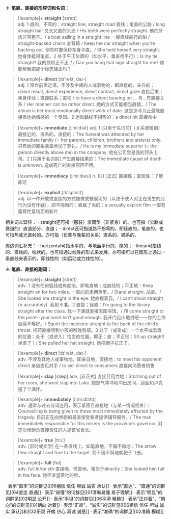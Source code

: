 ☀ <span class="category">**笔直、直接的形容词和名词：**</span>
>[!example]+ <span class="vocabulary">**straight**</span> [streɪt]  
> <span class="definition">adj. 1 直的，不弯的：</span>straight line, straight road 直线；笔直的公路 / long straight hair 又长又直的头发 / His teeth were perfectly straight. 他的牙齿非常整齐。/ a boat sailing in a straight line 一艘直线航行的船 / straight-backed chairs 直背椅 / Keep the car straight when you’re backing out. 倒车时要保持车身平直。/ She held herself very straight. 她身体挺得笔直。<span class="definition">2 处于平正位置的（如水平、垂直或平行）：</span>Is my tie straight? 我的领带正不正？/ Can you hang that sign straight for me? 你能帮我把那个标志挂正吗？ 

>[!example]+ <span class="vocabulary">**direct**</span> [dɪ'rekt, daɪ-]  
> <span class="definition">adj. 1 常作前置定语，不涉及中间的人或事物的，即直接的，亲自的：</span>direct result, direct experience, direct contact, direct gaze 直接后果；亲身体验；直接联系；直视 / to have a direct bearing on ... 与…有直接关系 / Her manner can be rather direct. 她的方式可能相当直接。/ The album is her most emotionally direct work of date. 这是迄今为止最能直接表达她情感的一个专辑。<span class="definition">2 运动路线不拐弯的：</span>a direct hit 直接命中
           
>[!example]+ <span class="vocabulary">**immediate**</span> [ɪˈmi:diət]
> <span class="definition">adj. 1 [只用于名词前]（关系或级别）最接近的，直系的，直接的：</span>The funeral was attended by her immediate family (= her parents, children, brothers and sisters) only. 只有她的直系亲属参加了葬礼。/ He is my immediate superior (= the person directly above me) in the company. 他在公司里是我的顶头上司。<span class="definition">2 [只用于名词前] 产生直接结果的：</span>The immediate cause of death is unknown. 造成死亡的直接原因不明。
           
>[!example]+ <span class="vocabulary">**immediacy**</span> [ɪˈmi:diəsi]
> <span class="definition">n. [U] [正式] 直接性；直观性：</span>了解即可

>[!example]+ <span class="vocabulary">**explicit**</span> [ɪk'splɪsɪt]  
> <span class="definition">adj. 以一种开放或直接的方式被做或被展现的（以致于使人对正在发生的此行为没有怀疑），即不隐晦的；直截了当的：</span>a sexually explicit film 一部有露骨性爱场面的影片

相关词义延伸：
· straight还可指（服装）直筒型（非紧身）的。也可指（公路或赛道的）直道部分、直道；
· direct还可指道路不拐弯的，即径直的，笔直的。也可指热或光直射的。亦可指（长辈与晚辈的关系）直系的，嫡系的。

周边词汇补充：
· horizontal可指水平的、与地面平行的、横的；
· linear可指线的、直线的、线状的。也可指通过线性的形式来发展。亦可指可以在图形上通过一条直线来表示的，即线性的（如运动或力线性的）。

☀ <span class="category">**笔直、直接的副词：**</span>
>[!example]+ <span class="vocabulary">**straight**</span> [streɪt]  
> <span class="definition">adv. 1 没有任何弧线或角度地，即笔直地；成直线地；平正地：</span>Keep straight on for two miles. 一直向前走两英里。/ Stand straight. 站直。/ She looked me straight in the eye. 她直视着我。/ I can’t shoot straight (= accurately). 我射不准。<span class="definition">2 直接；径直：</span>I’m going to the library straight after the class. 我一下课就直接去图书馆。/ I’ll come straight to the point--your work isn’t good enough. 我开门见山地说吧——你的工作做得不够好。/ Squirt the medicine straight to the back of the child’s throat. 把药直接喷到小孩的喉咙后部。<span class="definition">3 处于（或变成）一个水平或垂直的位置；处于（或进入）恰当的位置。即正；直；平正地：</span>Sit up straight! 坐直了！/ She pulled her hat straight. 她把帽子拉正了。

>[!example]+ <span class="vocabulary">**direct**</span> [dɪ'rekt, daɪ-]  
> <span class="definition">adv. 不涉及其他人或事物地，即亲自地，直接地：</span>to meet his opponent direct 亲自去见对手 / to sell direct to consumers 直接向消费者销售
           
>[!example]+ <span class="vocabulary">**slap**</span> [slæp]
> <span class="definition">adv. [非正式] 直接且用力地：</span>Storming out of her room, she went slap into Luke. 她怒气冲冲地冲出房间，迎面和卢克撞了个满怀。

>[!example]+ <span class="vocabulary">**immediately**</span> [ɪ'mi:dɪətlɪ]  
> <span class="definition">adv. 通常与过去分词连用，表示紧密且直接地（与某一情况相关）：</span>Counselling is being given to those most immediately affected by the tragedy. 目前正在向惨剧的最直接受害者提供辅导服务。/ The man immediately responsible for this misery is the province’s governor. 对这次惨剧负直接责任的人是该省省长。

>[!example]+ <span class="vocabulary">**true**</span> [tru:]  
> <span class="definition">adv. [旧时或文学] 在一条直线上，如笔直地，不偏不倚地：</span>The arrow flew straight and true to the target. 箭不偏不斜地朝靶子飞去。

>[!example]+ <span class="vocabulary">**full**</span> [fʊl]  
> <span class="definition">adv. full in/on sth 直接地，径直地，相当于directly：</span>She looked him full in the face. 她径直望着他的脸。

· 表示“直率”的词群见[[06相信 信任 坦诚 诚实 承认]]
· 表示“直达”、“直通”的词群见[[64直达 直通]]
· 表示“易懂”的词群见[[01清晰易懂 易于理解]]
· 表示“明显”的词群见[[02明显 公开]]
· 表示“平坦”的词群见[[06平滑 粗糙]]
· 表示“正对着”、“朝向”的词群见[[01朝向 对着]]
· 表示“正直”、“诚实”的词群见[[06相信 信任 坦诚 诚实 承认]]和[[32乐观 开朗 热心 真诚 诚恳]]
· 表示“准确”的词群见[[02准确 模糊]]
